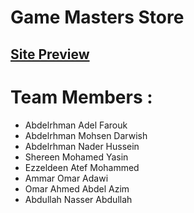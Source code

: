 # Game Masters Store
## [Site Preview](https://game-masters-it.github.io/IT_Project/)

# Team Members :
- Abdelrhman Adel Farouk
- Abdelrhman Mohsen Darwish
- Abdelrhman Nader Hussein
- Shereen Mohamed Yasin
- Ezzeldeen Atef Mohammed
- Ammar Omar Adawi
- Omar Ahmed Abdel Azim
- Abdullah Nasser Abdullah
